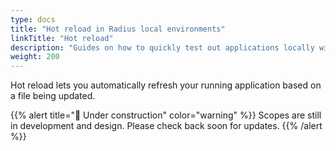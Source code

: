 ```yaml
---
type: docs
title: "Hot reload in Radius local environments"
linkTitle: "Hot reload"
description: "Guides on how to quickly test out applications locally with hot reload"
weight: 200
---
```


Hot reload lets you automatically refresh your running application based on a file being updated.

{{% alert title="🚧 Under construction" color="warning" %}}
Scopes are still in development and design. Please check back soon for updates.
{{% /alert %}}